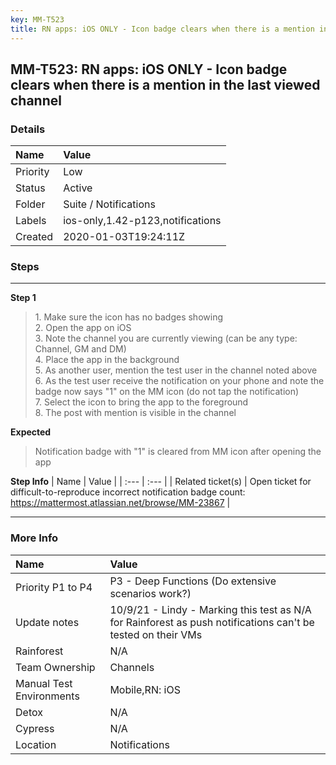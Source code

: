 ```yaml
---
key: MM-T523
title: RN apps: iOS ONLY - Icon badge clears when there is a mention in the last viewed channel
---
```


## MM-T523: RN apps: iOS ONLY - Icon badge clears when there is a mention in the last viewed channel

### Details

| Name     | Value                            |
| :------- | :------------------------------- |
| Priority | Low                              |
| Status   | Active                           |
| Folder   | Suite / Notifications            |
| Labels   | ios-only,1.42-p123,notifications |
| Created  | 2020-01-03T19:24:11Z             |

### Steps

<hr/>

**Step 1**

> <article>1. Make sure the icon has no badges showing<br>2. Open the app on iOS<br>3. Note the channel you are currently viewing (can be any type: Channel, GM and DM)<br>4. Place the app in the background<br>5. As another user, mention the test user in the channel noted above<br>6. As the test user receive the notification on your phone and note the badge now says "1" on the MM icon (do not tap the notification)<br>7. Select the icon to bring the app to the foreground<br>8. The post with mention is visible in the channel</article>

**Expected**

> <article>Notification badge with "1" is cleared from MM icon after opening the app</article>

**Step Info**
| Name | Value |
| :--- | :--- |
| Related ticket(s) | Open ticket for difficult-to-reproduce incorrect notification badge count: <a href="https://mattermost.atlassian.net/browse/MM-23867">https://mattermost.atlassian.net/browse/MM-23867</a> |

<hr/>

### More Info

| Name                     | Value                                                                                                        |
| :----------------------- | :----------------------------------------------------------------------------------------------------------- |
| Priority P1 to P4        | P3 - Deep Functions (Do extensive scenarios work?)                                                           |
| Update notes             | 10/9/21 - Lindy - Marking this test as N/A for Rainforest as push notifications can't be tested on their VMs |
| Rainforest               | N/A                                                                                                          |
| Team Ownership           | Channels                                                                                                     |
| Manual Test Environments | Mobile,RN: iOS                                                                                               |
| Detox                    | N/A                                                                                                          |
| Cypress                  | N/A                                                                                                          |
| Location                 | Notifications                                                                                                |
